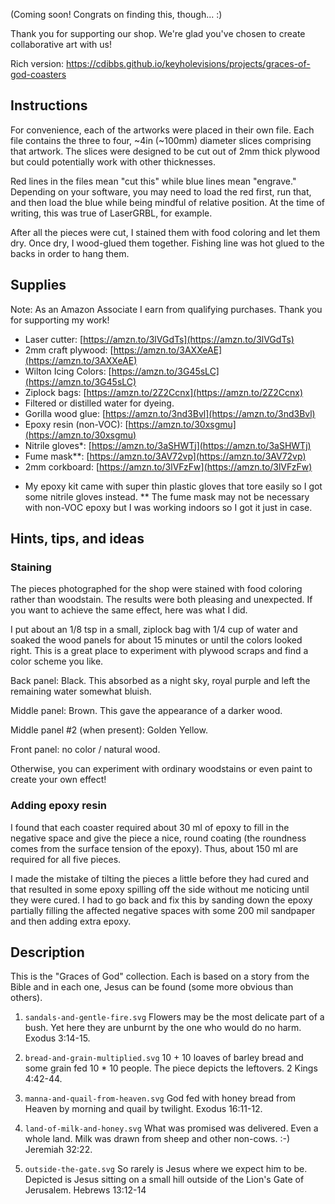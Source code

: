 (Coming soon! Congrats on finding this, though... :)

Thank you for supporting our shop. We're glad you've chosen to create
collaborative art with us!

Rich version: https://cdibbs.github.io/keyholevisions/projects/graces-of-god-coasters

## Instructions

For convenience, each of the artworks were placed in their own file. Each file
contains the three to four, ~4in (~100mm) diameter slices comprising that artwork.
The slices were designed to be cut out of 2mm thick plywood but could potentially
work with other thicknesses.

Red lines in the files mean "cut this" while blue lines mean "engrave." Depending
on your software, you may need to load the red first, run that, and then load the
blue while being mindful of relative position. At the time of writing, this was
true of LaserGRBL, for example.

After all the pieces were cut, I stained them with food coloring and let them dry.
Once dry, I wood-glued them together. Fishing line was hot glued to the backs in
order to hang them.

## Supplies

Note: As an Amazon Associate I earn from qualifying purchases. Thank you for supporting my work!

- Laser cutter: [https://amzn.to/3lVGdTs](https://amzn.to/3lVGdTs)
- 2mm craft plywood: [https://amzn.to/3AXXeAE](https://amzn.to/3AXXeAE)
- Wilton Icing Colors: [https://amzn.to/3G45sLC](https://amzn.to/3G45sLC)
- Ziplock bags: [https://amzn.to/2Z2Ccnx](https://amzn.to/2Z2Ccnx)
- Filtered or distilled water for dyeing.
- Gorilla wood glue: [https://amzn.to/3nd3Bvl](https://amzn.to/3nd3Bvl)
- Epoxy resin (non-VOC): [https://amzn.to/30xsgmu](https://amzn.to/30xsgmu)
- Nitrile gloves*: [https://amzn.to/3aSHWTj](https://amzn.to/3aSHWTj)
- Fume mask**: [https://amzn.to/3AV72vp](https://amzn.to/3AV72vp)
- 2mm corkboard: [https://amzn.to/3lVFzFw](https://amzn.to/3lVFzFw)

* My epoxy kit came with super thin plastic gloves that tore easily so I got some nitrile gloves instead.
** The fume mask may not be necessary with non-VOC epoxy but I was working indoors so I got it just in case.

## Hints, tips, and ideas

### Staining

The pieces photographed for the shop were stained with food coloring rather than
woodstain. The results were both pleasing and unexpected. If you want to achieve the same
effect, here was what I did.

I put about an 1/8 tsp in a small, ziplock bag with 1/4 cup of water and soaked the wood
panels for about 15 minutes or until the colors looked right. This is a great
place to experiment with plywood scraps and find a color scheme you like.

Back panel: Black. This absorbed as a night sky, royal purple and left the
remaining water somewhat bluish.

Middle panel: Brown. This gave the appearance of a darker wood.

Middle panel #2 (when present): Golden Yellow.

Front panel: no color / natural wood.

Otherwise, you can experiment with ordinary woodstains or even paint to create
your own effect!

### Adding epoxy resin

I found that each coaster required about 30 ml of epoxy to fill in the negative space
and give the piece a nice, round coating (the roundness comes from the surface tension
of the epoxy). Thus, about 150 ml are required for all five pieces.

I made the mistake of tilting the pieces a little before they had cured and that resulted
in some epoxy spilling off the side without me noticing until they were cured. I had to
go back and fix this by sanding down the epoxy partially filling the affected negative spaces
with some 200 mil sandpaper and then adding extra epoxy.

## Description

This is the "Graces of God" collection. Each is based on a story from the Bible
and in each one, Jesus can be found (some more obvious than others).

1. `sandals-and-gentle-fire.svg`
Flowers may be the most delicate part of a bush. Yet here they are unburnt by
the one who would do no harm. Exodus 3:14-15.

2. `bread-and-grain-multiplied.svg`
10 + 10 loaves of barley bread and some grain fed 10 * 10 people. The piece
depicts the leftovers. 2 Kings 4:42-44.

3. `manna-and-quail-from-heaven.svg`
God fed with honey bread from Heaven by morning and quail by twilight. Exodus 16:11-12.


4. `land-of-milk-and-honey.svg`
What was promised was delivered. Even a whole land. Milk was drawn from
sheep and other non-cows. :-) Jeremiah 32:22.

5. `outside-the-gate.svg`
So rarely is Jesus where we expect him to be. Depicted is Jesus sitting on a
small hill outside of the Lion's Gate of Jerusalem. Hebrews 13:12-14
